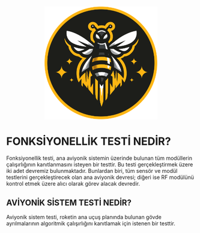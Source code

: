 <p align="center">
  <img src="../../BeeRocketry.png" alt="BeeRocketry Logo" width="300"/>
</p>

# FONKSİYONELLİK TESTİ NEDİR?
Fonksiyonellik testi, ana aviyonik sistemin üzerinde bulunan tüm modüllerin çalışırlığının kanıtlanmasını isteyen bir testtir. Bu testi gerçekleştirmek üzere iki adet devremiz bulunmaktadır. Bunlardan biri, tüm sensör ve modül testlerini gerçekleştirecek olan ana aviyonik devresi; diğeri ise RF modülünü kontrol etmek üzere alıcı olarak görev alacak devredir.

## AVİYONİK SİSTEM TESTİ NEDİR?
Aviyonik sistem testi, roketin ana uçuş planında bulunan gövde ayrılmalarının algoritmik çalışırlığını kanıtlamak için istenen bir testtir.
